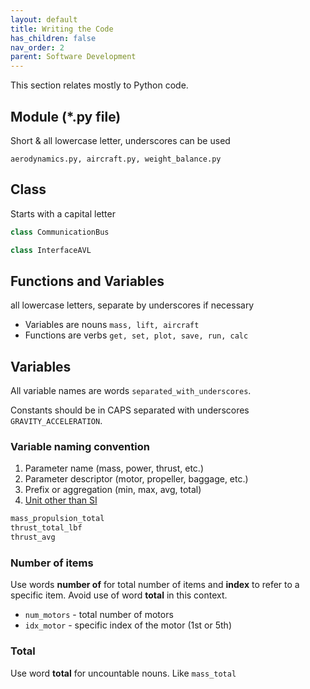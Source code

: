 ```yaml
---
layout: default
title: Writing the Code
has_children: false
nav_order: 2
parent: Software Development
---
```


This section relates mostly to Python code.

## Module (*.py file)

Short & all lowercase letter, underscores can be used

```aerodynamics.py, aircraft.py, weight_balance.py```

## Class

Starts with a capital letter

```python
class CommunicationBus

class InterfaceAVL
```

## Functions and Variables

all lowercase letters, separate by underscores if necessary

- Variables are nouns ```mass, lift, aircraft```
- Functions are verbs ```get, set, plot, save, run, calc```

## Variables

All variable names are words ```separated_with_underscores```.

Constants should be in CAPS separated with underscores
```GRAVITY_ACCELERATION```.

### Variable naming convention

1. Parameter name (mass, power, thrust, etc.)
2. Parameter descriptor (motor, propeller, baggage, etc.)
3. Prefix or aggregation (min, max, avg, total)
4. [Unit other than SI](Unit-usage)

```python
mass_propulsion_total
thrust_total_lbf
thrust_avg
```

### Number of items

Use words **number of** for total number of items and **index** to
refer to a specific item. Avoid use of word **total** in this context.

- ```num_motors``` - total number of motors
- ```idx_motor``` - specific index of the motor (1st or 5th)

### Total

Use word **total** for uncountable nouns. Like ```mass_total```
